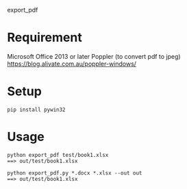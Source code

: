 export_pdf

# Requirement

Microsoft Office 2013 or later
Poppler (to convert pdf to jpeg)
  https://blog.alivate.com.au/poppler-windows/

# Setup

```
pip install pywin32
```

# Usage

```
python export_pdf test/book1.xlsx
==> out/test/book1.xlsx
```

```
python export_pdf.py *.docx *.xlsx --out out
==> out/test/book1.xlsx
```

